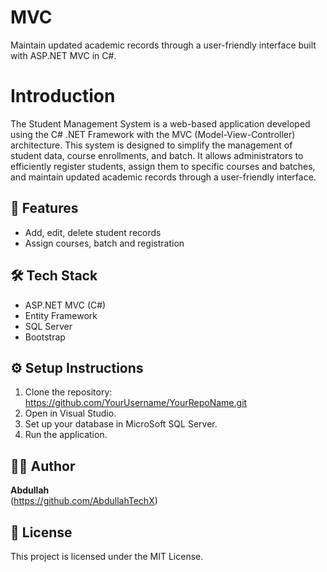 # MVC
Maintain updated academic records through a user-friendly interface built with ASP.NET MVC in C#.

# Introduction

The Student Management System is a web-based application developed using the C# .NET Framework with the MVC (Model-View-Controller) architecture. This system is designed to simplify the management of student data, course enrollments, and batch. It allows administrators to efficiently register students, assign them to specific courses and batches, and maintain updated academic records through a user-friendly interface.

## 🚀 Features
- Add, edit, delete student records
- Assign courses, batch and registration

## 🛠 Tech Stack
- ASP.NET MVC (C#)
- Entity Framework
- SQL Server
- Bootstrap

## ⚙️ Setup Instructions
1. Clone the repository:
  https://github.com/YourUsername/YourRepoName.git
2. Open in Visual Studio.
3. Set up your database in MicroSoft SQL Server.
4. Run the application.


## 🧑‍💻 Author
**Abdullah**  
(https://github.com/AbdullahTechX)

## 📄 License
This project is licensed under the MIT License.

